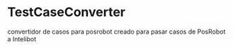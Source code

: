 # TestCaseConverter
convertidor de casos para posrobot
creado para pasar casos de PosRobot a Intelibot
